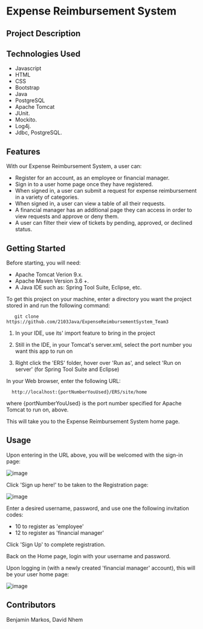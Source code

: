 # Expense Reimbursement System

## Project Description


## Technologies Used
* Javascript
* HTML
* CSS
* Bootstrap
* Java
* PostgreSQL
* Apache Tomcat
* JUnit.
* Mockito.
* Log4j.
* Jdbc, PostgreSQL.
## Features
With our Expense Reimbursement System, a user can:

* Register for an account, as an employee or financial manager.
* Sign in to a user home page once they have registered.
* When signed in, a user can submit a request for expense reimbursement in a variety of categories.
* When signed in, a user can view a table of all their requests.
* A financial manager has an additional page they can access in order to view requests and approve or deny them.
* A user can filter their view of tickets by pending, approved, or declined status.

## Getting Started

Before starting, you will need:
* Apache Tomcat Verion 9.x.
* Apache Maven Version 3.6 +.
* A Java IDE such as: Spring Tool Suite, Eclipse, etc.

To get this project on your machine, enter a directory you want the project stored in and run the following command:

       git clone https://github.com/2103Java/ExpenseReimbursementSystem_Team3 
       
1) In your IDE, use its' import feature to bring in the project

2) Still in the IDE, in your Tomcat's server.xml, select the port number you want this app to run on

3) Right click the 'ERS' folder, hover over 'Run as', and select 'Run on server'  (for Spring Tool Suite and Eclipse)

In your Web browser, enter the following URL:

      http://localhost:{portNumberYouUsed}/ERS/site/home

where {portNumberYouUsed} is the port number specified for Apache Tomcat to run on, above.

This will take you to the Expense Reimbursement System home page.


## Usage

Upon entering in the URL above,
you will be welcomed with the sign-in page:

![image](https://user-images.githubusercontent.com/47725693/119022006-b980e600-b965-11eb-9baf-b78bd0ed39a0.png)

Click 'Sign up here!' to be taken to the Registration page:

![image](https://user-images.githubusercontent.com/47725693/119022070-cd2c4c80-b965-11eb-9a3b-dac14cb6f745.png)


Enter a desired username, password, and use one the following invitation codes:
* 10 to register as 'employee'
* 12 to register as 'financial manager'

Click 'Sign Up' to complete registration.

Back on the Home page, login with your username and password.

Upon logging in (with a newly created 'financial manager' account), this will be your user home page:

![image](https://user-images.githubusercontent.com/47725693/119022490-53e12980-b966-11eb-9c5b-7b96428cc169.png)





## Contributors
Benjamin Markos, David Nhem
   
